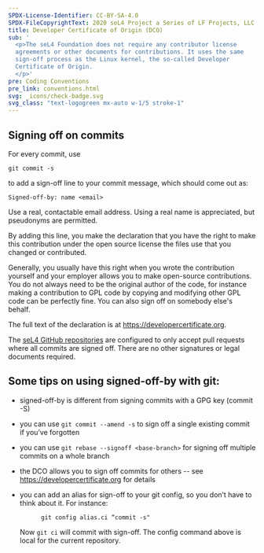 ```yaml
---
SPDX-License-Identifier: CC-BY-SA-4.0
SPDX-FileCopyrightText: 2020 seL4 Project a Series of LF Projects, LLC.
title: Developer Certificate of Origin (DCO)
sub: '
  <p>The seL4 Foundation does not require any contributor license
  agreements or other documents for contributions. It uses the same
  sign-off process as the Linux kernel, the so-called Developer
  Certificate of Origin.
  </p>'
pre: Coding Conventions
pre_link: conventions.html
svg: _icons/check-badge.svg
svg_class: "text-logogreen mx-auto w-1/5 stroke-1"
---
```


## Signing off on commits

For every commit, use

    git commit -s

to add a sign-off line to your commit message, which should come out as:

    Signed-off-by: name <email>

Use a real, contactable email address. Using a real name is appreciated, but
pseudonyms are permitted.

By adding this line, you make the declaration that you have the right to make
this contribution under the open source license the files use that you changed
or contributed.

Generally, you usually have this right when you wrote the contribution yourself
and your employer allows you to make open-source contributions. You do not
always need to be the original author of the code, for instance making a
contribution to GPL code by copying and modifying other GPL code can be perfectly
fine. You can also sign off on somebody else's behalf.

The full text of the declaration is at <https://developercertificate.org>.

The [seL4 GitHub repositories](https://github.com/seL4) are configured to only
accept pull requests where all commits are signed off. There are no other
signatures or legal documents required.

## Some tips on using signed-off-by with git:

- signed-off-by is different from signing commits with a GPG key (commit -S)
- you can use `git commit --amend -s` to sign off a single existing commit if
  you’ve forgotten
- you can use `git rebase --signoff <base-branch>` for signing off multiple
  commits on a whole branch
- the DCO allows you to sign off commits for others -- see
  <https://developercertificate.org> for details
- you can add an alias for sign-off to your git config, so you don’t have to
  think about it. For instance:

            git config alias.ci “commit -s"

  Now `git ci` will commit with sign-off. The config command above is local
  for the current repository.
